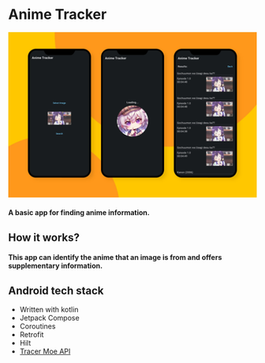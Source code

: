 <h1>Anime Tracker</h1>
<img width="600" src="https://raw.githubusercontent.com/paucara/anime-tracker/refs/heads/master/images/screenshot.jpg">
<h4>A basic app for finding anime information.</h4>
<h2>How it works?</h2>
<h4>This app can identify the anime that an image is from and offers supplementary information.</h4>
<h2>Android tech stack</h2>
<ul>
  <li>Written with kotlin</li>
  <li>Jetpack Compose</li>
  <li>Coroutines</li>
  <li>Retrofit</li>
  <li>Hilt</li>
  <li><a href="https://github.com/soruly/trace.moe">Tracer Moe API</a></li>
</ul>
